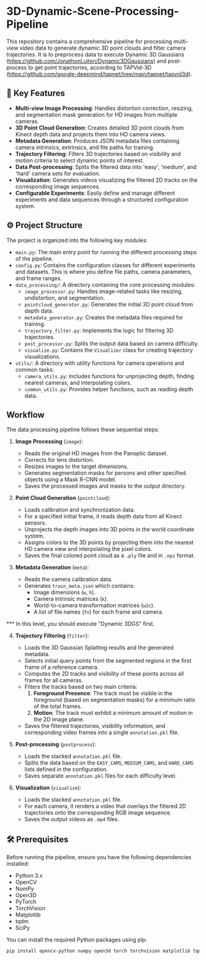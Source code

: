 # 3D-Dynamic-Scene-Processing-Pipeline

This repository contains a comprehensive pipeline for processing multi-view video data to generate dynamic 3D point clouds and filter camera trajectories. 
It is to preprocess data to execute Dynamic 3D Gaussians (https://github.com/JonathonLuiten/Dynamic3DGaussians) and post-process to get point trajectories, according to TAPVid-3D (https://github.com/google-deepmind/tapnet/tree/main/tapnet/tapvid3d).

## 🚀 Key Features

* **Multi-view Image Processing**: Handles distortion correction, resizing, and segmentation mask generation for HD images from multiple cameras.
* **3D Point Cloud Generation**: Creates detailed 3D point clouds from Kinect depth data and projects them into HD camera views.
* **Metadata Generation**: Produces JSON metadata files containing camera intrinsics, extrinsics, and file paths for training.
* **Trajectory Filtering**: Filters 3D trajectories based on visibility and motion criteria to select dynamic points of interest.
* **Data Post-processing**: Splits the filtered data into 'easy', 'medium', and 'hard' camera sets for evaluation.
* **Visualization**: Generates videos visualizing the filtered 2D tracks on the corresponding image sequences.
* **Configurable Experiments**: Easily define and manage different experiments and data sequences through a structured configuration system.

## ⚙️ Project Structure

The project is organized into the following key modules:

* `main.py`: The main entry point for running the different processing steps of the pipeline.
* `config.py`: Contains the configuration classes for different experiments and datasets. This is where you define file paths, camera parameters, and frame ranges.
* `data_processing/`: A directory containing the core processing modules:
    * `image_processor.py`: Handles image-related tasks like resizing, undistortion, and segmentation.
    * `pointcloud_generator.py`: Generates the initial 3D point cloud from depth data.
    * `metadata_generator.py`: Creates the metadata files required for training.
    * `trajectory_filter.py`: Implements the logic for filtering 3D trajectories.
    * `post_processor.py`: Splits the output data based on camera difficulty.
    * `visualize.py`: Contains the `Visualizer` class for creating trajectory visualizations.
* `utils/`: A directory with utility functions for camera operations and common tasks:
    * `camera_utils.py`: Includes functions for unprojecting depth, finding nearest cameras, and interpolating colors.
    * `common_utils.py`: Provides helper functions, such as reading depth data.

## Workflow

The data processing pipeline follows these sequential steps:

1.  **Image Processing** (`image`):
    * Reads the original HD images from the Panoptic dataset.
    * Corrects for lens distortion.
    * Resizes images to the target dimensions.
    * Generates segmentation masks for persons and other specified objects using a Mask R-CNN model.
    * Saves the processed images and masks to the output directory.

2.  **Point Cloud Generation** (`pointcloud`):
    * Loads calibration and synchronization data.
    * For a specified initial frame, it reads depth data from all Kinect sensors.
    * Unprojects the depth images into 3D points in the world coordinate system.
    * Assigns colors to the 3D points by projecting them into the nearest HD camera view and interpolating the pixel colors.
    * Saves the final colored point cloud as a `.ply` file and in `.npz` format.

3.  **Metadata Generation** (`meta`):
    * Reads the camera calibration data.
    * Generates `train_meta.json` which contains:
        * Image dimensions (`w`, `h`).
        * Camera intrinsic matrices (`k`).
        * World-to-camera transformation matrices (`w2c`).
        * A list of file names (`fn`) for each frame and camera.

*** In this level, you should execute "Dynamic 3DGS" first.

4.  **Trajectory Filtering** (`filter`):
    * Loads the 3D Gaussian Splatting results and the generated metadata.
    * Selects initial query points from the segmented regions in the first frame of a reference camera.
    * Computes the 2D tracks and visibility of these points across all frames for all cameras.
    * Filters the tracks based on two main criteria:
        1.  **Foreground Presence**: The track must be visible in the foreground (based on segmentation masks) for a minimum ratio of the total frames.
        2.  **Motion**: The track must exhibit a minimum amount of motion in the 2D image plane.
    * Saves the filtered trajectories, visibility information, and corresponding video frames into a single `annotation.pkl` file.

5.  **Post-processing** (`postprocess`):
    * Loads the stacked `annotation.pkl` file.
    * Splits the data based on the `EASY_CAMS`, `MEDIUM_CAMS`, and `HARD_CAMS` lists defined in the configuration.
    * Saves separate `annotation.pkl` files for each difficulty level.

6.  **Visualization** (`visualize`):
    * Loads the stacked `annotation.pkl` file.
    * For each camera, it renders a video that overlays the filtered 2D trajectories onto the corresponding RGB image sequence.
    * Saves the output videos as `.mp4` files.

## 🛠️ Prerequisites

Before running the pipeline, ensure you have the following dependencies installed:

* Python 3.x
* OpenCV
* NumPy
* Open3D
* PyTorch
* TorchVision
* Matplotlib
* tqdm
* SciPy

You can install the required Python packages using pip:
```bash
pip install opencv-python numpy open3d torch torchvision matplotlib tqdm scipy
